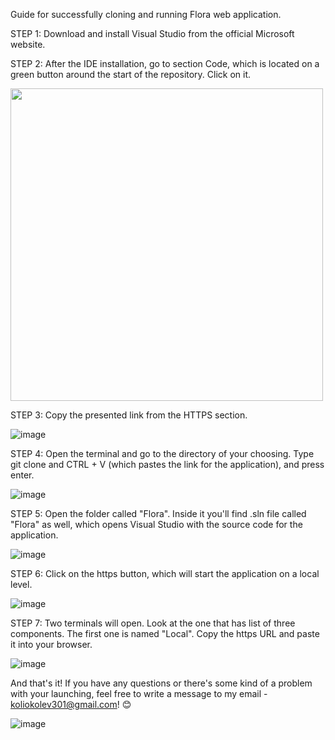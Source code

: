 Guide for successfully cloning and running Flora web application.

STEP 1: Download and install Visual Studio from the official Microsoft website.

STEP 2: After the IDE installation, go to section Code, which is located on a green button around the start of the repository. Click on it.

<img src="https://github.com/user-attachments/assets/9ff2a2e6-6b59-45d7-a3b7-a64cb15b80c5" width="500"/>

STEP 3: Copy the presented link from the HTTPS section.

![image](https://github.com/user-attachments/assets/61ce43c8-058b-4605-947f-8762e0fe9812)

STEP 4: Open the terminal and go to the directory of your choosing. Type git clone and CTRL + V (which pastes the link for the application), and press enter.

![image](https://github.com/user-attachments/assets/259d1444-6261-474d-ba07-59017798f938)

STEP 5: Open the folder called "Flora". Inside it you'll find .sln file called "Flora" as well, which opens Visual Studio with the source code for the application.

![image](https://github.com/user-attachments/assets/561c1f3b-c0d6-4d5e-aea0-61e49bbcd38e)

STEP 6: Click on the https button, which will start the application on a local level.

![image](https://github.com/user-attachments/assets/601ca490-c7a5-49c1-be71-c2d7c314764a)

STEP 7: Two terminals will open. Look at the one that has list of three components. The first one is named "Local". Copy the https URL and paste it into your browser.

![image](https://github.com/user-attachments/assets/d95bdaa8-0491-4a6e-8b41-74f1eb0d30d3)

And that's it! If you have any questions or there's some kind of a problem with your launching, feel free to write a message to my email - koliokolev301@gmail.com! 😊

![image](https://github.com/user-attachments/assets/a535bf56-df7c-4dbd-8a8e-d0bfceed9ef0)


